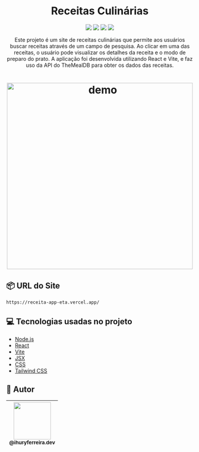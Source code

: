 <h1 align="center"> Receitas Culinárias </h1>
<p align="center">
<img src="https://img.shields.io/github/issues/ihuryferreira/receitasculinariasapp"/>
<img src="https://img.shields.io/github/forks/ihuryferreira/receitasculinariasapp"/>
<img src="https://img.shields.io/github/stars/ihuryferreira/receitasculinariasapp"/>
<img src="https://img.shields.io/github/license/ihuryferreira/receitasculinariasapp"/>
</p>

<p align="center">Este projeto é um site de receitas culinárias que permite aos usuários buscar receitas através de um campo de pesquisa. Ao clicar em uma das receitas, o usuário pode visualizar os detalhes da receita e o modo de preparo do prato. A aplicação foi desenvolvida utilizando React e Vite, e faz uso da API do TheMealDB para obter os dados das receitas.</p>
<h1 align="center">
  <img height="500" alt="demo" title="demo" src="https://github.com/user-attachments/assets/1e2e1e70-98ac-41c0-868f-38a4b72f8a3f"/>
</h1>

## 📦 URL do Site
```bash
https://receita-app-eta.vercel.app/
```
## :computer: Tecnologias usadas no projeto
- [Node.js](https://nodejs.org/en/)
- [React](https://www.postgresql.org)
- [Vite](https://www.prisma.io)
- [JSX](https://expressjs.com/pt-br/)
- [CSS](https://www.typescriptlang.org/)
- [Tailwind CSS](https://www.typescriptlang.org/)

## 🚀 Autor
| [<img height="100" src="https://avatars.githubusercontent.com/u/82301009?v=4"><br><sub>@ihuryferreira.dev</sub>](https://github.com/ihuryferreira) |
|--|
